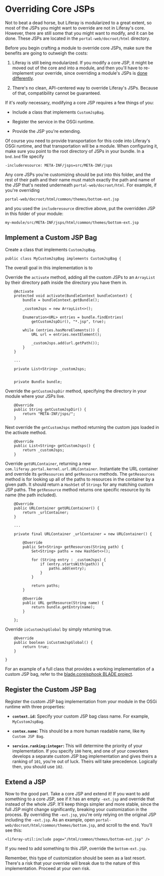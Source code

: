 # Overriding Core JSPs

Not to beat a dead horse, but Liferay is modularized to a great extent, so most
of the JSPs you might want to override are not in Liferay's core. However, there
are still some that you might want to modify, and it can be done. These JSPs are
located in the `portal-web/docroot/html` directory.

Before you begin crafting a module to override core JSPs, make sure the benefits
are going to outweigh the costs:

1. Liferay is still being modularized. If you modify a core JSP, it might be
moved out of the core and into a module, and then you'll have to re-implement
your override, since overriding a module's JSPs is [done differently](develop/tutorials/-/knowledge_base/7-0/overriding-module-jsps).

2. There's no clean, API-centered way to override Liferay's JSPs. Because of
that, compatibility cannot be guaranteed.

If it's *really* necessary, modifying a core JSP requires a few things of you: 

-  Include a class that implements `CustomJspBag`.

-  Register the service in the OSGi runtime.

-  Provide the JSP you're extending.

Of course you need to provide transportation for this code into Liferay's OSGi
runtime, and that transportation will be a module. When configuring it, make
sure you point to the root directory of JSPs in your bundle. In a `bnd.bnd` file
specify 

    -includeresource: META-INF/jsps=src/META-INF/jsps

Any core JSPs you're customizing should be put into this folder, and the rest of
their path and their name must match exactly the path and name of the JSP
that's nested underneath `portal-web/docroot/html`. For example, if you're
overriding

    portal-web/docroot/html/common/themes/bottom-ext.jsp 

and you used the `includeresource` directive above, put the overridden JSP in
this folder of your module:

    my-module/src/META-INF/jsps/html/common/themes/bottom-ext.jsp

## Implement a Custom JSP Bag

Create a class that implements `CustomJspBag`. 

    public class MyCustomJspBag implements CustomJspBag {

The overall goal in this implementation is to 

Override the `activate` method, adding all the custom JSPs to an `ArrayList` by
their directory path inside the directory you have them in.

<!--Ask Ray: Why is overriding the activate method necessary? And check
description of what it's doing.-->

        @Activate
        protected void activate(BundleContext bundleContext) {
            bundle = bundleContext.getBundle();

            _customJsps = new ArrayList<>();

            Enumeration<URL> entries = bundle.findEntries(
                getCustomJspDir(), "*.jsp", true);

            while (entries.hasMoreElements()) {
                URL url = entries.nextElement();

                _customJsps.add(url.getPath());
            }
        }

        ...

        private List<String> _customJsps;


        private Bundle bundle;

Override the `getCustomJspDir` method, specifying the directory in your module
where your JSPs live.

        @Override
        public String getCustomJspDir() {
            return "META-INF/jsps/";
        }

Next override the `getCustomJsps` method returning the custom jsps loaded in the
activate method.

        @Override
        public List<String> getCustomJsps() {
            return _customJsps;
        }

Override `getURLContainer`, returning a new
`com.liferay.portal.kernel.url.URLContainer`. Instantiate the URL container and
override its `getResources` and `getResource` methods. The `getResources`
method is for looking up all of the paths to resources in the container by a
given path. It should return a `HashSet` of `Strings` for any matching
custom JSP paths. The `getResource` method returns one specific resource by its
name (the path included).


        @Override
        public URLContainer getURLContainer() {
            return _urlContainer;
        }

        ...

        private final URLContainer _urlContainer = new URLContainer() {

            @Override
            public Set<String> getResources(String path) {
                Set<String> paths = new HashSet<>();

                for (String entry : _customJsps) {
                    if (entry.startsWith(path)) {
                        paths.add(entry);
                    }
                }

                return paths;
            }

            @Override
            public URL getResource(String name) {
                return bundle.getEntry(name);
            }

        };

Override `isCustomJspGlobal` by simply returning true.

        @Override
        public boolean isCustomJspGlobal() {
            return true;
        }

    }

For an example of a full class that provides a working implementation of a
custom JSP bag, refer to the [blade.corejsphook BLADE project](https://github.com/rotty3000/blade/tree/blade.corejsphook/bndtools/blade.corejsphook).

## Register the Custom JSP Bag

Register the custom JSP bag implementation from your module in the OSGi runtime
with three properties:

-  **`context.id`:** Specify your custom JSP bag class name. For example,
   `MyCustomJspBag`.

-  **`contex.name`:** This should be a more human readable name, like `My Custom
   JSP Bag`.

-  **`service.ranking:integer`:** This will determine the priority of your
   implementation. If you specify `100` here, and one of your coworkers develops
a separate custom JSP bag implementation and gives theirs a ranking of `101`,
you're out of luck. Theirs will take precedence. Logically then, you should use
`102`.

## Extend a JSP

Now to the good part. Take a core JSP and extend it! If you want to add
something to a core JSP, see if it has an empty `-ext.jsp` and override that
instead of the whole JSP.  It'll keep things simpler and more stable, since the
full JSP might change significantly, breaking your customization in the process.
By overriding the `-ext.jsp`, you're only relying on the original JSP including
the `-ext.jsp`. As an example, open
`portal-web/docroot/html/common/themes/bottom.jsp`, and scroll to the end.
You'll see this:

    <liferay-util:include page="/html/common/themes/bottom-ext.jsp" />

If you need to add something to this JSP, override the `bottom-ext.jsp`. 

Remember, this type of customization should be seen as a last resort. There's a
risk that your override will break due to the nature of this implementation.
Proceed at your own risk.

